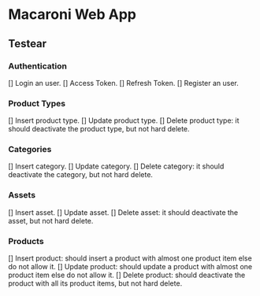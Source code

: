 # Macaroni Web App

## Testear

### Authentication

[] Login an user.
[] Access Token.
[] Refresh Token.
[] Register an user.

### Product Types

[] Insert product type.
[] Update product type.
[] Delete product type: it should deactivate the product type, but not hard delete.

### Categories

[] Insert category.
[] Update category.
[] Delete category: it should deactivate the category, but not hard delete.

### Assets

[] Insert asset.
[] Update asset.
[] Delete asset: it should deactivate the asset, but not hard delete.

### Products

[] Insert product: should insert a product with almost one product item else do not allow it.
[] Update product: should update a product with almost one product item else do not allow it.
[] Delete product: should deactivate the product with all its product items, but not hard delete.
